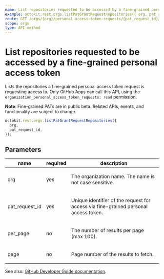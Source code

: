 ```yaml
---
name: List repositories requested to be accessed by a fine-grained personal access token
example: octokit.rest.orgs.listPatGrantRequestRepositories({ org, pat_request_id })
route: GET /orgs/{org}/personal-access-token-requests/{pat_request_id}/repositories
scope: orgs
type: API method
---
```


# List repositories requested to be accessed by a fine-grained personal access token

Lists the repositories a fine-grained personal access token request is requesting access to. Only GitHub Apps can call this API,
using the `organization_personal_access_token_requests: read` permission.

**Note**: Fine-grained PATs are in public beta. Related APIs, events, and functionality are subject to change.

```js
octokit.rest.orgs.listPatGrantRequestRepositories({
  org,
  pat_request_id,
});
```

## Parameters

<table>
  <thead>
    <tr>
      <th>name</th>
      <th>required</th>
      <th>description</th>
    </tr>
  </thead>
  <tbody>
    <tr><td>org</td><td>yes</td><td>

The organization name. The name is not case sensitive.

</td></tr>
<tr><td>pat_request_id</td><td>yes</td><td>

Unique identifier of the request for access via fine-grained personal access token.

</td></tr>
<tr><td>per_page</td><td>no</td><td>

The number of results per page (max 100).

</td></tr>
<tr><td>page</td><td>no</td><td>

Page number of the results to fetch.

</td></tr>
  </tbody>
</table>

See also: [GitHub Developer Guide documentation](https://docs.github.com/rest/orgs/personal-access-tokens#list-repositories-requested-to-be-accessed-by-a-fine-grained-personal-access-token).
